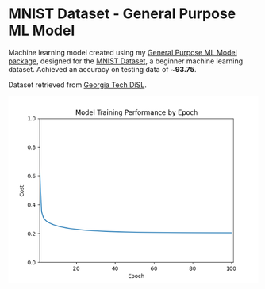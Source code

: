 # MNIST Dataset - General Purpose ML Model

Machine learning model created using my [General Purpose ML Model package](https://github.com/sudthebud/ML-Model_General-Purpose), designed for the [MNIST Dataset](https://en.wikipedia.org/wiki/MNIST_database), a beginner machine learning dataset. Achieved an accuracy on testing data of ~**93.75**.

Dataset retrieved from [Georgia Tech DiSL](https://git-disl.github.io/GTDLBench/datasets/mnist_datasets/).

![MNIST Model Dataset](results/model_performance.png)